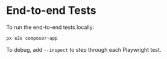 # End-to-end Tests

To run the end-to-end tests locally:

```bash
px e2e composer-app 
```

To debug, add `--inspect` to step through each Playwright test.
